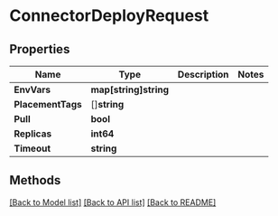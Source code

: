 # ConnectorDeployRequest

## Properties

Name | Type | Description | Notes
------------ | ------------- | ------------- | -------------
**EnvVars** | **map[string]string** |  | 
**PlacementTags** | []**string** |  | 
**Pull** | **bool** |  | 
**Replicas** | **int64** |  | 
**Timeout** | **string** |  | 

## Methods


[[Back to Model list]](../README.md#documentation-for-models) [[Back to API list]](../README.md#documentation-for-api-endpoints) [[Back to README]](../README.md)


